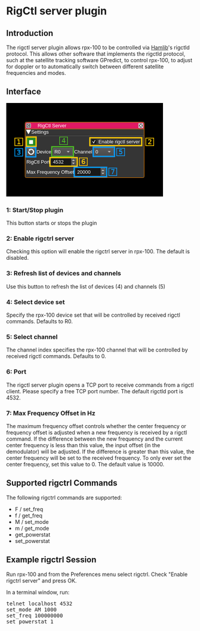 <h1>RigCtl server plugin</h1>

<h2>Introduction</h2>

The rigctl server plugin allows rpx-100 to be controlled via [Hamlib](http://hamlib.sourceforge.net/manuals/hamlib.html)'s rigctld protocol. This allows other software that implements the rigctld protocol, such at the satellite tracking software GPredict, to control rpx-100, to adjust for doppler or to automatically switch between different satellite frequencies and modes.

<h2>Interface</h2>

![File source channel plugin GUI](../../../doc/img/RigCtlServer_plugin.png)

<h3>1: Start/Stop plugin</h3>

This button starts or stops the plugin

<h3>2: Enable rigctrl server</h3>

Checking this option will enable the rigctrl server in rpx-100. The default is disabled.

<h3>3: Refresh list of devices and channels</h3>

Use this button to refresh the list of devices (4) and channels (5)

<h3>4: Select device set</h3>

Specify the rpx-100 device set that will be controlled by received rigctl commands. Defaults to R0.

<h3>5: Select channel</h3>

The channel index specifies the rpx-100 channel that will be controlled by received rigctl commands. Defaults to 0.

<h3>6: Port</h3>

The rigctl server plugin opens a TCP port to receive commands from a rigctl client. Please specify a free TCP port number. The default rigctld port is 4532.

<h3>7: Max Frequency Offset in Hz</h3>

The maximum frequency offset controls whether the center frequency or frequency offset is adjusted when a new frequency is received by a rigctl command.
If the difference between the new frequency and the current center frequency is less than this value, the input offset (in the demodulator) will be adjusted.
If the difference is greater than this value, the center frequency will be set to the received frequency.
To only ever set the center frequency, set this value to 0. The default value is 10000.

<h2>Supported rigctrl Commands</h2>

The following rigctrl commands are supported:

<ul>
<li>F / set_freq
<li>f / get_freq
<li>M / set_mode
<li>m / get_mode
<li>get_powerstat
<li>set_powerstat
</ul>

<h2>Example rigctrl Session</h2>

Run rpx-100 and from the Preferences menu select rigctrl. Check "Enable rigctrl server" and press OK.

In a terminal window, run:

<pre>
telnet localhost 4532
set_mode AM 1000
set_freq 100000000
set_powerstat 1
</pre>
